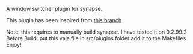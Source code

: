 A window switcher plugin for synapse.

This plugin has been inspired from [this branch](https://code.launchpad.net/~arnouten/synapse-project/windowswitcher)

Note: this requires to manually build synapse. I have tested it on 0.2.99.2
Before Build:
put this vala file in src/plugins folder
add it to the Makefiles
Enjoy!


